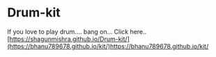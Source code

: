 # Drum-kit

If you love to play drum....
bang on... Click here..
[https://shagunmishra.github.io/Drum-kit/](https://bhanu789678.github.io/kit/)https://bhanu789678.github.io/kit/
